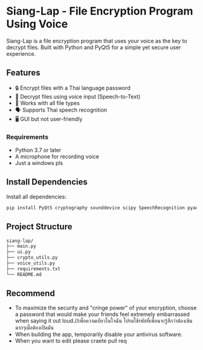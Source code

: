 # Siang-Lap - File Encryption Program Using Voice

Siang-Lap is a file encryption program that uses your voice as the key to decrypt files.
Built with Python and PyQt5 for a simple yet secure user experience.

## Features
- 🔒 Encrypt files with a Thai language password
- 🎤 Decrypt files using voice input (Speech-to-Text)
- 📁 Works with all file types
- 🗣️ Supports Thai speech recognition
- 🖥️ GUI but not user-friendly

### Requirements
- Python 3.7 or later
- A microphone for recording voice
- Just a windows pls

## Install Dependencies
Install all dependencies:
```bash
pip install PyQt5 cryptography sounddevice scipy SpeechRecognition pyaudio
```

## Project Structure
```bash
siang-lap/
├── main.py             
├── ui.py              
├── crypto_utils.py    
├── voice_utils.py     
├── requirements.txt     
└── README.md            
```   


## Recommend 
- To maximize the security and "cringe power" of your encryption, choose a password that would make your friends feel extremely embarrassed when saying it out loud.//เพื่อความเบียวในใจฉัน โปรดใช้รหัสที่เพื่อนจะรู้สึกว่าต้องเขินมากๆเมื่อต้องเปิดมัน
- When building the app, temporarily disable your antivirus software.
- When you want to edit please craete pull req
